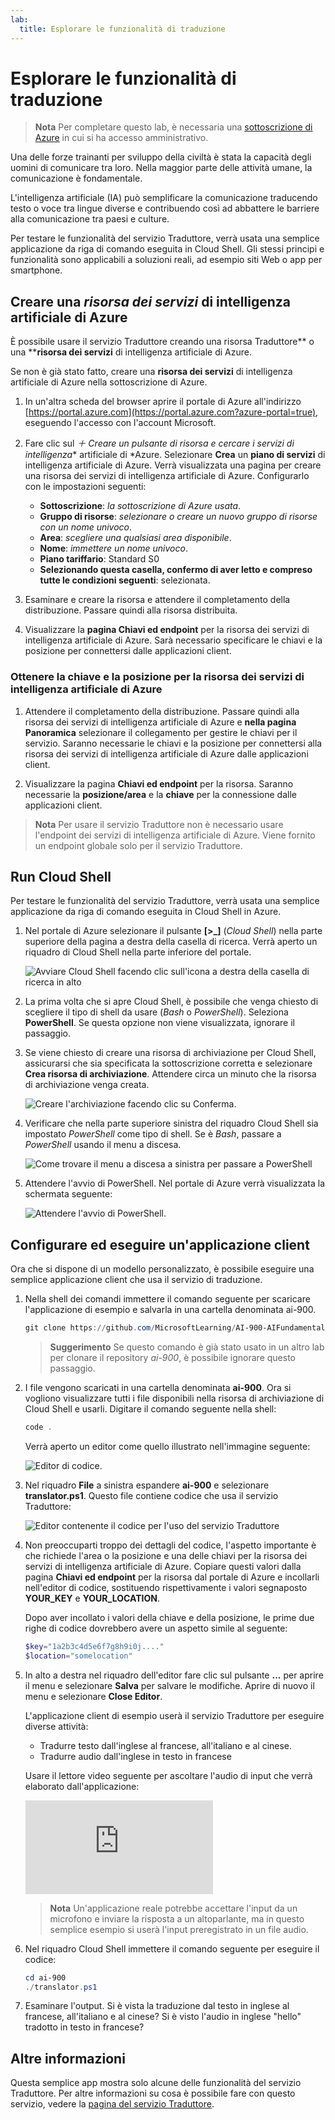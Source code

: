 ```yaml
---
lab:
  title: Esplorare le funzionalità di traduzione
---
```


# Esplorare le funzionalità di traduzione

> **Nota** Per completare questo lab, è necessaria una [sottoscrizione di Azure](https://azure.microsoft.com/free?azure-portal=true) in cui si ha accesso amministrativo.

Una delle forze trainanti per sviluppo della civiltà è stata la capacità degli uomini di comunicare tra loro. Nella maggior parte delle attività umane, la comunicazione è fondamentale.

L'intelligenza artificiale (IA) può semplificare la comunicazione traducendo testo o voce tra lingue diverse e contribuendo così ad abbattere le barriere alla comunicazione tra paesi e culture.

Per testare le funzionalità del servizio Traduttore, verrà usata una semplice applicazione da riga di comando eseguita in Cloud Shell. Gli stessi principi e funzionalità sono applicabili a soluzioni reali, ad esempio siti Web o app per smartphone.

## Creare una *risorsa dei servizi* di intelligenza artificiale di Azure

È possibile usare il servizio Traduttore creando una risorsa Traduttore** o una ****risorsa dei servizi** di intelligenza artificiale di Azure.

Se non è già stato fatto, creare una **risorsa dei servizi** di intelligenza artificiale di Azure nella sottoscrizione di Azure.

1. In un'altra scheda del browser aprire il portale di Azure all'indirizzo [https://portal.azure.com](https://portal.azure.com?azure-portal=true), eseguendo l'accesso con l'account Microsoft.

1. Fare clic sul **&#65291; Creare un pulsante di risorsa e cercare i servizi* di intelligenza** artificiale di *Azure. Selezionare **Crea** un **piano di servizi** di intelligenza artificiale di Azure. Verrà visualizzata una pagina per creare una risorsa dei servizi di intelligenza artificiale di Azure. Configurarlo con le impostazioni seguenti:
    - **Sottoscrizione**: *la sottoscrizione di Azure usata*.
    - **Gruppo di risorse**: *selezionare o creare un nuovo gruppo di risorse con un nome univoco*.
    - **Area**: *scegliere una qualsiasi area disponibile*.
    - **Nome**: *immettere un nome univoco*.
    - **Piano tariffario**: Standard S0
    - **Selezionando questa casella, confermo di aver letto e compreso tutte le condizioni seguenti**: selezionata.

1. Esaminare e creare la risorsa e attendere il completamento della distribuzione. Passare quindi alla risorsa distribuita.

1. Visualizzare la **pagina Chiavi ed endpoint** per la risorsa dei servizi di intelligenza artificiale di Azure. Sarà necessario specificare le chiavi e la posizione per connettersi dalle applicazioni client.

### Ottenere la chiave e la posizione per la risorsa dei servizi di intelligenza artificiale di Azure

1. Attendere il completamento della distribuzione. Passare quindi alla risorsa dei servizi di intelligenza artificiale di Azure e **nella pagina Panoramica** selezionare il collegamento per gestire le chiavi per il servizio. Saranno necessarie le chiavi e la posizione per connettersi alla risorsa dei servizi di intelligenza artificiale di Azure dalle applicazioni client.

1. Visualizzare la pagina **Chiavi ed endpoint** per la risorsa. Saranno necessarie la **posizione/area** e la **chiave** per la connessione dalle applicazioni client.

> **Nota** Per usare il servizio Traduttore non è necessario usare l'endpoint dei servizi di intelligenza artificiale di Azure. Viene fornito un endpoint globale solo per il servizio Traduttore. 

## Run Cloud Shell

Per testare le funzionalità del servizio Traduttore, verrà usata una semplice applicazione da riga di comando eseguita in Cloud Shell in Azure. 

1. Nel portale di Azure selezionare il pulsante **[>_]** (*Cloud Shell*) nella parte superiore della pagina a destra della casella di ricerca. Verrà aperto un riquadro di Cloud Shell nella parte inferiore del portale.

    ![Avviare Cloud Shell facendo clic sull'icona a destra della casella di ricerca in alto](media/translate-text-and-speech/powershell-portal-guide-1.png)

1. La prima volta che si apre Cloud Shell, è possibile che venga chiesto di scegliere il tipo di shell da usare (*Bash* o *PowerShell*). Seleziona **PowerShell**. Se questa opzione non viene visualizzata, ignorare il passaggio.  

1. Se viene chiesto di creare una risorsa di archiviazione per Cloud Shell, assicurarsi che sia specificata la sottoscrizione corretta e selezionare **Crea risorsa di archiviazione**. Attendere circa un minuto che la risorsa di archiviazione venga creata.

    ![Creare l'archiviazione facendo clic su Conferma.](media/translate-text-and-speech/powershell-portal-guide-2.png)

1. Verificare che nella parte superiore sinistra del riquadro Cloud Shell sia impostato *PowerShell* come tipo di shell. Se è *Bash*, passare a *PowerShell* usando il menu a discesa. 

    ![Come trovare il menu a discesa a sinistra per passare a PowerShell](media/translate-text-and-speech/powershell-portal-guide-3.png) 

1. Attendere l'avvio di PowerShell. Nel portale di Azure verrà visualizzata la schermata seguente:  

    ![Attendere l'avvio di PowerShell.](media/translate-text-and-speech/powershell-prompt.png)

## Configurare ed eseguire un'applicazione client

Ora che si dispone di un modello personalizzato, è possibile eseguire una semplice applicazione client che usa il servizio di traduzione.

1. Nella shell dei comandi immettere il comando seguente per scaricare l'applicazione di esempio e salvarla in una cartella denominata ai-900.

    ```PowerShell
    git clone https://github.com/MicrosoftLearning/AI-900-AIFundamentals ai-900
    ```

    >**Suggerimento** Se questo comando è già stato usato in un altro lab per clonare il repository *ai-900*, è possibile ignorare questo passaggio.

1. I file vengono scaricati in una cartella denominata **ai-900**. Ora si vogliono visualizzare tutti i file disponibili nella risorsa di archiviazione di Cloud Shell e usarli. Digitare il comando seguente nella shell: 

     ```PowerShell
    code .
    ```

    Verrà aperto un editor come quello illustrato nell'immagine seguente: 

    ![Editor di codice.](media/translate-text-and-speech/powershell-portal-guide-4.png)

1. Nel riquadro **File** a sinistra espandere **ai-900** e selezionare **translator.ps1**. Questo file contiene codice che usa il servizio Traduttore:

    ![Editor contenente il codice per l'uso del servizio Traduttore](media/translate-text-and-speech/translate-code.png)

1. Non preoccuparti troppo dei dettagli del codice, l'aspetto importante è che richiede l'area o la posizione e una delle chiavi per la risorsa dei servizi di intelligenza artificiale di Azure. Copiare questi valori dalla pagina **Chiavi ed endpoint** per la risorsa dal portale di Azure e incollarli nell'editor di codice, sostituendo rispettivamente i valori segnaposto **YOUR_KEY** e **YOUR_LOCATION**.

    Dopo aver incollato i valori della chiave e della posizione, le prime due righe di codice dovrebbero avere un aspetto simile al seguente:

    ```PowerShell
    $key="1a2b3c4d5e6f7g8h9i0j...."
    $location="somelocation"
    ```

1. In alto a destra nel riquadro dell'editor fare clic sul pulsante **...** per aprire il menu e selezionare **Salva** per salvare le modifiche. Aprire di nuovo il menu e selezionare **Close Editor**.

    L'applicazione client di esempio userà il servizio Traduttore per eseguire diverse attività:
    - Tradurre testo dall'inglese al francese, all'italiano e al cinese.
    - Tradurre audio dall'inglese in testo in francese

    Usare il lettore video seguente per ascoltare l'audio di input che verrà elaborato dall'applicazione:

    <div class="embeddedvideo"><iframe src="https://www.microsoft.com/videoplayer/embed/RWORN0" frameborder="0" allowfullscreen="true" data-linktype="external"></iframe></div>


    > **Nota** Un'applicazione reale potrebbe accettare l'input da un microfono e inviare la risposta a un altoparlante, ma in questo semplice esempio si userà l'input preregistrato in un file audio.

1. Nel riquadro Cloud Shell immettere il comando seguente per eseguire il codice:

    ```PowerShell
    cd ai-900
    ./translator.ps1
    ```

1. Esaminare l'output. Si è vista la traduzione dal testo in inglese al francese, all'italiano e al cinese?  Si è visto l'audio in inglese "hello" tradotto in testo in francese?

## Altre informazioni

Questa semplice app mostra solo alcune delle funzionalità del servizio Traduttore. Per altre informazioni su cosa è possibile fare con questo servizio, vedere la [pagina del servizio Traduttore](https://docs.microsoft.com/azure/cognitive-services/translator/translator-overview).